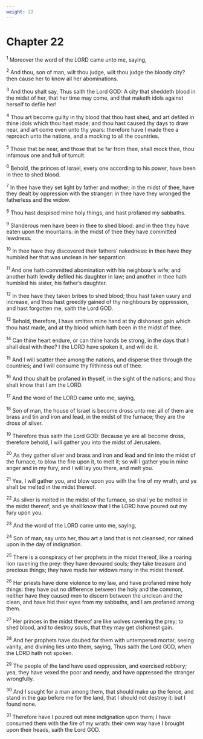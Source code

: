 ```yaml
---
weight: 22
---
```


# Chapter 22

<sup>1</sup> Moreover the word of the LORD came unto me, saying, 

<sup>2</sup> And thou, son of man, wilt thou judge, wilt thou judge the bloody city? then cause her to know all her abominations. 

<sup>3</sup> And thou shalt say, Thus saith the Lord GOD: A city that sheddeth blood in the midst of her, that her time may come, and that maketh idols against herself to defile her! 

<sup>4</sup> Thou art become guilty in thy blood that thou hast shed, and art defiled in thine idols which thou hast made; and thou hast caused thy days to draw near, and art come even unto thy years: therefore have I made thee a reproach unto the nations, and a mocking to all the countries. 

<sup>5</sup> Those that be near, and those that be far from thee, shall mock thee, thou infamous one and full of tumult. 

<sup>6</sup> Behold, the princes of Israel, every one according to his power, have been in thee to shed blood. 

<sup>7</sup> In thee have they set light by father and mother; in the midst of thee, have they dealt by oppression with the stranger: in thee have they wronged the fatherless and the widow. 

<sup>8</sup> Thou hast despised mine holy things, and hast profaned my sabbaths. 

<sup>9</sup> Slanderous men have been in thee to shed blood: and in thee they have eaten upon the mountains: in the midst of thee they have committed lewdness. 

<sup>10</sup> In thee have they discovered their fathers’ nakedness: in thee have they humbled her that was unclean in her separation. 

<sup>11</sup> And one hath committed abomination with his neighbour’s wife; and another hath lewdly defiled his daughter in law; and another in thee hath humbled his sister, his father’s daughter. 

<sup>12</sup> In thee have they taken bribes to shed blood; thou hast taken usury and increase, and thou hast greedily gained of thy neighbours by oppression, and hast forgotten me, saith the Lord GOD. 

<sup>13</sup> Behold, therefore, I have smitten mine hand at thy dishonest gain which thou hast made, and at thy blood which hath been in the midst of thee. 

<sup>14</sup> Can thine heart endure, or can thine hands be strong, in the days that I shall deal with thee? I the LORD have spoken it, and will do it. 

<sup>15</sup> And I will scatter thee among the nations, and disperse thee through the countries; and I will consume thy filthiness out of thee. 

<sup>16</sup> And thou shalt be profaned in thyself, in the sight of the nations; and thou shalt know that I am the LORD. 

<sup>17</sup> And the word of the LORD came unto me, saying, 

<sup>18</sup> Son of man, the house of Israel is become dross unto me: all of them are brass and tin and iron and lead, in the midst of the furnace; they are the dross of silver. 

<sup>19</sup> Therefore thus saith the Lord GOD: Because ye are all become dross, therefore behold, I will gather you into the midst of Jerusalem. 

<sup>20</sup> As they gather silver and brass and iron and lead and tin into the midst of the furnace, to blow the fire upon it, to melt it; so will I gather you in mine anger and in my fury, and I will lay you there, and melt you. 

<sup>21</sup> Yea, I will gather you, and blow upon you with the fire of my wrath, and ye shalt be melted in the midst thereof. 

<sup>22</sup> As silver is melted in the midst of the furnace, so shall ye be melted in the midst thereof; and ye shall know that I the LORD have poured out my fury upon you. 

<sup>23</sup> And the word of the LORD came unto me, saying, 

<sup>24</sup> Son of man, say unto her, thou art a land that is not cleansed, nor rained upon in the day of indignation. 

<sup>25</sup> There is a conspiracy of her prophets in the midst thereof, like a roaring lion ravening the prey: they have devoured souls; they take treasure and precious things; they have made her widows many in the midst thereof. 

<sup>26</sup> Her priests have done violence to my law, and have profaned mine holy things: they have put no difference between the holy and the common, neither have they caused men to discern between the unclean and the clean, and have hid their eyes from my sabbaths, and I am profaned among them. 

<sup>27</sup> Her princes in the midst thereof are like wolves ravening the prey; to shed blood, and to destroy souls, that they may get dishonest gain. 

<sup>28</sup> And her prophets have daubed for them with untempered mortar, seeing vanity, and divining lies unto them, saying, Thus saith the Lord GOD, when the LORD hath not spoken. 

<sup>29</sup> The people of the land have used oppression, and exercised robbery; yea, they have vexed the poor and needy, and have oppressed the stranger wrongfully. 

<sup>30</sup> And I sought for a man among them, that should make up the fence, and stand in the gap before me for the land, that I should not destroy it: but I found none. 

<sup>31</sup> Therefore have I poured out mine indignation upon them; I have consumed them with the fire of my wrath: their own way have I brought upon their heads, saith the Lord GOD. 


